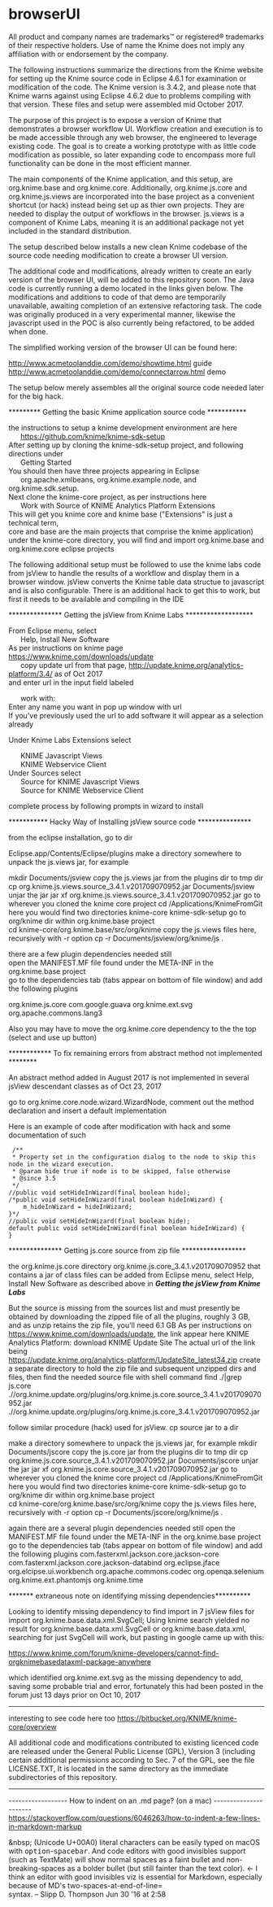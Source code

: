 # browserUI
All product and company names are trademarks™ or registered® trademarks of their respective holders. 
Use of name the Knime does not imply any affiliation with or endorsement by the company.   

The following instructions summarize the directions from the Knime website for setting 
up the Knime source code in Eclipse 4.6.1 for examination or modification of the code. 
The Knime version is 3.4.2, and please note that Knime warns against using Eclipse 4.6.2 
due to problems compiling with that version. These files and setup were assembled 
mid October 2017.  

The purpose of this project is to expose a version of Knime that demonstrates a 
browser workflow UI. Workflow creation and execution is to be made accessible through 
any web browser, the engineered to leverage existing code. 
The goal is to create a working prototype with as little code modification as possible, 
so later expanding code to encompass more full functionality can be done in the most efficient manner.  

The main components of the Knime application, and this setup, are org.knime.base and org.knime.core. 
Additionally, org.knime.js.core and org.knime.js.views are incorporated into the base project
as a convenient shortcut (or hack) instead being set up as thier own projects. They are needed to 
display the output of workflows in the browser. js.views is a component of Knime Labs, meaning it is 
an additional package not yet included in the standard distribution.  

The setup described below installs a new clean Knime codebase of the source code needing modification 
to create a browser UI version. 

The additional code and modifications, already written to create an early version of the browser UI, will 
be added to this repository soon.  The Java code is currently running a demo located in the links given below. 
The modifications and additions to code of that demo are temporarily unavailable, awaiting completion of an
extensive refactoring task.  The code was originally produced in a very experimental manner, likewise the 
javascript used in the POC is also currently being refactored, to be added when done.

The simplified working version of the browser UI can be found here:  

http://www.acmetoolanddie.com/demo/showtime.html  guide
http://www.acmetoolanddie.com/demo/connectarrow.html  demo

   

The setup below merely assembles all the original source code needed later for the big hack.  

********* Getting the basic Knime application source code ***********  
 
the instructions to setup a knime development environment are here      
      https://github.com/knime/knime-sdk-setup    
After setting up by cloning the knime-sdk-setup project, and following directions under  
      Getting Started  
You should then have three projects appearing in Eclipse  
      org.apache.xmlbeans, org.knime.example.node, and org.knime.sdk.setup.  
Next clone the knime-core project, as per instructions here   
      Work with Source of KNIME Analytics Platform Extensions  
This will get you knime core and knime base ("Extensions" is just a technical term,  
core and base are the main projects that comprise the knime application)  
under the knime-core directory, you will find and import org.knime.base and org.knime.core eclipse projects  
    
The following additional setup must be followed to use the knime labs code from
jsView to handle the results of a workflow and display them in a browser window. 
jsView converts the Knime table data structue to javascript and is also configurable. 
There is an additional hack to get this to work, but first it needs to be available 
and compiling in the IDE  
  
*************** Getting the jsView from Knime Labs *******************  
  
From Eclipse menu, select  
      Help, Install New Software  
As per instructions on knime page https://www.knime.com/downloads/update  
      copy update url from that page, http://update.knime.org/analytics-platform/3.4/ as of Oct 2017  
and enter url in the input field labeled   

      work with:  
Enter any name you want in pop up window with url    
If you've previously used the url to add software it will appear as a selection already  
    
Under Knime Labs Extensions select 

      KNIME Javascript Views  
      KNIME Webservice Client  
Under Sources select   
      Source for KNIME Javascript Views  
      Source for KNIME Webservice Client  
  
complete process by following prompts in wizard to install  

*********** Hacky Way of Installing jsView source code ***************  

from the eclipse installation, go to dir

   Eclipse.app/Contents/Eclipse/plugins
make a directory somewhere to unpack the js.views jar, for example

   mkdir Documents/jsview
copy the js.views jar from the plugins dir to tmp dir
   cp org.knime.js.views.source_3.4.1.v201709070952.jar Documents/jsview
unjar the jar
   jar xf org.knime.js.views.source_3.4.1.v201709070952.jar
go to wherever you cloned the knime core project
   cd /Applications/KnimeFromGit
here you would find two directories
   knime-core   knime-sdk-setup
go to org/knime dir within org.knime.base project   
   cd knime-core/org.knime.base/src/org/knime
copy the js.views files here, recursively with -r option
   cp -r Documents/jsview/org/knime/js .

there are a few plugin dependencies needed still  
open the MANIFEST.MF file found under the META-INF in the org.knime.base project  
go to the dependencies tab (tabs appear on bottom of file window) and add the following plugins 

  org.knime.js.core
  com.google.guava
  org.knime.ext.svg
  org.apache.commons.lang3
  
Also you may have to move the org.knime.core dependency to the the top (select and use up button)

************ To fix remaining errors from abstract method not implemented ********

An abstract method added in August 2017 is not implemented in several jsView descendant classes as of Oct 23, 2017

go to org.knime.core.node.wizard.WizardNode, comment out the method declaration and insert a default implementation 

Here is an example of code after modification with hack and some documentation of such
     
     /**
     * Property set in the configuration dialog to the node to skip this node in the wizard execution.
     * @param hide true if node is to be skipped, false otherwise
     * @since 3.5
     */
    //public void setHideInWizard(final boolean hide);
    /*public void setHideInWizard(final boolean hideInWizard) {
        m_hideInWizard = hideInWizard;
    }*/
    //public void setHideInWizard(final boolean hide);
    default public void setHideInWizard(final boolean hideInWizard) {
    }
    
*************** Getting js.core source from zip file ******************

the org.knime.js.core directory org.knime.js.core_3.4.1.v201709070952 
that contains a jar of class files can be added from Eclipse menu, select
   Help, Install New Software
as described above in ***Getting the jsView from Knime Labs***

But the source is missing from the sources list and must presently be obtained 
by downloading the zipped file of all the plugins, roughly 3 GB, and as unzip 
retains the zip file, you'll need 6.1 GB
As per instructions on https://www.knime.com/downloads/update, the link appear here
   KNIME Analytics Platform: download KNIME Update Site
The actual url of the link being   
   https://update.knime.org/analytics-platform/UpdateSite_latest34.zip
create a separate directory to hold the zip file and subsequent unzipped dirs and 
files, then find the needed source file with shell command
   find ./|grep js.core
   .//org.knime.update.org/plugins/org.knime.js.core.source_3.4.1.v201709070952.jar
   .//org.knime.update.org/plugins/org.knime.js.core_3.4.1.v201709070952.jar

follow similar procedure (hack) used for jsView. cp source jar to a dir

make a directory somewhere to unpack the js.views jar, for example
   mkdir Documents/jscore
copy the js.core jar from the plugins dir to tmp dir
   cp org.knime.js.core.source_3.4.1.v201709070952.jar Documents/jscore
unjar the jar
   jar xf org.knime.js.core.source_3.4.1.v201709070952.jar
go to wherever you cloned the knime core project
   cd /Applications/KnimeFromGit
here you would find two directories
   knime-core   knime-sdk-setup
go to org/knime dir within org.knime.base project   
   cd knime-core/org.knime.base/src/org/knime
copy the js.views files here, recursively with -r option
   cp -r Documents/jscore/org/knime/js .

again there are a several plugin dependencies needed still
open the MANIFEST.MF file found under the META-INF in the org.knime.base project
go to the dependencies tab (tabs appear on bottom of file window) and add the following plugins
  com.fasterxml.jackson.core.jackson-core
  com.fasterxml.jackson.core.jackson-databind
  org.eclipse.jface
  org.elcipse.ui.workbench
  org.apache.commons.codec
  org.openqa.selenium
  org.knime.ext.phantomjs
  org.knime.time

 
******* extraneous note on identifying missing dependencies**********

Looking to identify missing dependency to find import in 7 jsView files for
   import org.knime.base.data.xml.SvgCell;
Using knime search yielded no result for org.knime.base.data.xml.SvgCell or org.knime.base.data.xml, 
searching for just SvgCell will work, but pasting in google came up with this:
  
   https://www.knime.com/forum/knime-developers/cannot-find-orgknimebasedataxml-package-anywhere

which identified 
   org.knime.ext.svg
as the missing dependency to add, saving some probable trial and error, fortunately this had been posted in the
forum just 13 days prior on Oct 10, 2017

************************************************************************
interesting to see code here too https://bitbucket.org/KNIME/knime-core/overview

All additional code and modifications contributed to existing licenced code are 
released under the General Public License (GPL), Version 3 (including certain 
additional permissions according to Sec. 7 of the GPL, see the file LICENSE.TXT, 
It is located in the same directory as the immediate subdirectories of 
this repository. 

**************************************************************************************  
------------------  How to indent on an .md page? (on a mac)  ----------------------  
https://stackoverflow.com/questions/6046263/how-to-indent-a-few-lines-in-markdown-markup     
	
\&nbsp; (Unicode U+00A0) literal characters can be easily typed on macOS with <kbd>option</kbd>-<kbd>spacebar</kbd>. And code editors with good invisibles support (such as TextMate) will show normal spaces as a faint bullet and non-breaking-spaces as a bolder bullet (but still fainter than the text color). ← I think an editor with good invisibles viz is essential for Markdown, especially because of MD's two-spaces-at-end-of-line=<br/> syntax. – Slipp D. Thompson Jun 30 '16 at 2:58 
